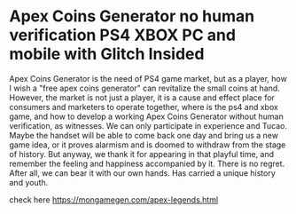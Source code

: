 # Apex Coins Generator no human verification PS4 XBOX PC and mobile with Glitch Insided

Apex Coins Generator is the need of PS4 game market, but as a player, how I wish a "free apex coins generator" can revitalize the small coins at hand. However, the market is not just a player, it is a cause and effect place for consumers and marketers to operate together, where is the ps4 and xbox game, and how to develop a working Apex Coins Generator without human verification, as witnesses. We can only participate in experience and Tucao. Maybe the handset will be able to come back one day and bring us a new game idea, or it proves alarmism and is doomed to withdraw from the stage of history. But anyway, we thank it for appearing in that playful time, and remember the feeling and happiness accompanied by it. There is no regret. After all, we can bear it with our own hands. Has carried a unique history and youth.

check here https://mongamegen.com/apex-legends.html
